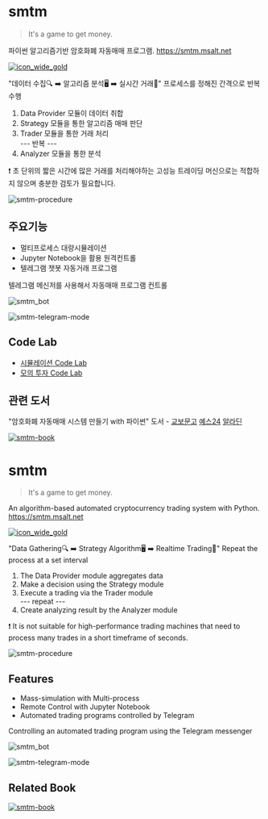 # smtm

> It's a game to get money. 

파이썬 알고리즘기반 암호화폐 자동매매 프로그램. https://smtm.msalt.net

[![icon_wide_gold](https://github.com/user-attachments/assets/ef1651bf-87e4-4afc-9cd9-b3e2b5d0cd1a)](https://smtm.msalt.net/)

"데이터 수집🔍 ➡️ 알고리즘 분석🖥️ ➡️ 실시간 거래💸" 프로세스를 정해진 간격으로 반복 수행

1. Data Provider 모듈이 데이터 취합  
2. Strategy 모듈을 통한 알고리즘 매매 판단  
3. Trader 모듈을 통한 거래 처리  
 --- 반복 ---
4. Analyzer 모듈을 통한 분석

❗ 초 단위의 짧은 시간에 많은 거래를 처리해야하는 고성능 트레이딩 머신으로는 적합하지 않으며 충분한 검토가 필요합니다.

![smtm-procedure](https://github.com/msaltnet/smtm/assets/9311990/1455246e-90c2-4093-8345-33276ebae50b)

## 주요기능
- 멀티프로세스 대량시뮬레이션
- Jupyter Notebook을 활용 원격컨트롤
- 텔레그램 챗봇 자동거래 프로그램

텔레그램 메신저를 사용해서 자동매매 프로그램 컨트롤

![smtm_bot](https://user-images.githubusercontent.com/9311990/150667094-95139bfb-03e0-41d5-bad9-6be05ec6c9df.png)

![smtm-telegram-mode](https://github.com/msaltnet/smtm/assets/9311990/22ba2ebd-13e6-4eee-a829-94209c5618a9)

## Code Lab
- [시뮬레이션 Code Lab](https://smtm.msalt.net/codelab/smtm-simulation/)
- [모의 투자 Code Lab](https://smtm.msalt.net/codelab/smtm-demo/)

## 관련 도서

"암호화폐 자동매매 시스템 만들기 with 파이썬" 도서 - [교보문고](http://www.kyobobook.co.kr/product/detailViewKor.laf?mallGb=KOR&ejkGb=KOR&barcode=9788997924967) [예스24](http://www.yes24.com/Product/Goods/107635612) [알라딘](https://www.aladin.co.kr/shop/wproduct.aspx?ItemId=289526248)

[![smtm-book](https://user-images.githubusercontent.com/9311990/157685437-dcedd2c0-9f0c-400c-a3d4-017354279b60.png)](http://www.kyobobook.co.kr/product/detailViewKor.laf?mallGb=KOR&ejkGb=KOR&barcode=9788997924967)


# smtm

> It's a game to get money. 

An algorithm-based automated cryptocurrency trading system with Python. https://smtm.msalt.net

[![icon_wide_gold](https://github.com/user-attachments/assets/ef1651bf-87e4-4afc-9cd9-b3e2b5d0cd1a)](https://smtm.msalt.net/)

"Data Gathering🔍 ➡️ Strategy Algorithm🖥️ ➡️ Realtime Trading💸" Repeat the process at a set interval

1. The Data Provider module aggregates data  
2. Make a decision using the Strategy module  
3. Execute a trading via the Trader module  
 --- repeat ---
4. Create analyzing result by the Analyzer module  

❗ It is not suitable for high-performance trading machines that need to process many trades in a short timeframe of seconds.

![smtm-procedure](https://github.com/msaltnet/smtm/assets/9311990/1455246e-90c2-4093-8345-33276ebae50b)

## Features
- Mass-simulation with Multi-process
- Remote Control with Jupyter Notebook
- Automated trading programs controlled by Telegram

Controlling an automated trading program using the Telegram messenger

![smtm_bot](https://user-images.githubusercontent.com/9311990/150667094-95139bfb-03e0-41d5-bad9-6be05ec6c9df.png)

![smtm-telegram-mode](https://github.com/msaltnet/smtm/assets/9311990/22ba2ebd-13e6-4eee-a829-94209c5618a9)

## Related Book

[![smtm-book](https://user-images.githubusercontent.com/9311990/157685437-dcedd2c0-9f0c-400c-a3d4-017354279b60.png)](http://www.kyobobook.co.kr/product/detailViewKor.laf?mallGb=KOR&ejkGb=KOR&barcode=9788997924967)
